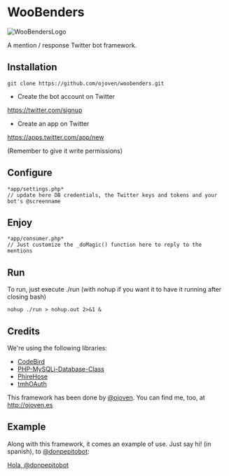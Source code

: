 WooBenders
==============
![WooBendersLogo](http://ojoven.es/wp-content/uploads/2014/11/woobenders1.png "WooBenders Logo")

A mention / response Twitter bot framework.

Installation
------------------

    git clone https://github.com/ojoven/woobenders.git


* Create the bot account on Twitter

https://twitter.com/signup

* Create an app on Twitter

https://apps.twitter.com/app/new

(Remember to give it write permissions)

Configure
------------------
    *app/settings.php*
    // update here DB credentials, the Twitter keys and tokens and your bot's @screenname


Enjoy
------------------
    *app/consumer.php*
    // Just customize the _doMagic() function here to reply to the mentions

Run
------------------
To run, just execute ./run (with nohup if you want it to have it running after closing bash)

    nohup ./run > nohup.out 2>&1 &

Credits
------------------

We're using the following libraries:

* [CodeBird](https://github.com/jublonet/codebird-php)
* [PHP-MySQLi-Database-Class](https://github.com/joshcam/PHP-MySQLi-Database-Class)
* [PhireHose](https://github.com/fennb/phirehose)
* [tmhOAuth](https://github.com/themattharris/tmhOAuth)

This framework has been done by [@ojoven](http://twitter.com/ojoven). You can find me, too, at http://ojoven.es

Example
----------------
Along with this framework, it comes an example of use. Just say hi! (in spanish), to [@donpepitobot](http://twitter.com/donpepitobot):

[Hola, @donpepitobot](https://twitter.com/intent/tweet?text=Hola,+@donpepitobot)
